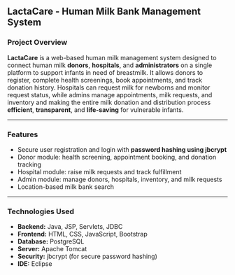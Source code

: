 ## LactaCare - Human Milk Bank Management System

### Project Overview

**LactaCare** is a web-based human milk management system designed to connect human milk **donors**, **hospitals**, and **administrators** on a single platform to support infants in need of breastmilk. It allows donors to register, complete health screenings, book appointments, and track donation history. Hospitals can request milk for newborns and monitor request status, while admins manage appointments, milk requests, and inventory and making the entire milk donation and distribution process **efficient**, **transparent**, and **life-saving** for vulnerable infants.

---

### Features

- Secure user registration and login with **password hashing using jbcrypt**
- Donor module: health screening, appointment booking, and donation tracking
- Hospital module: raise milk requests and track fulfillment
- Admin module: manage donors, hospitals, inventory, and milk requests
- Location-based milk bank search

---

### Technologies Used

- **Backend:** Java, JSP, Servlets, JDBC
- **Frontend:** HTML, CSS, JavaScript, Bootstrap
- **Database:** PostgreSQL
- **Server:** Apache Tomcat
- **Security:** jbcrypt (for secure password hashing)
- **IDE:** Eclipse


